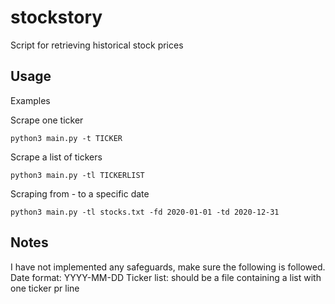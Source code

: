 # stockstory

Script for retrieving historical stock prices

## Usage
Examples

Scrape one ticker
```
python3 main.py -t TICKER
```

Scrape a list of tickers
```
python3 main.py -tl TICKERLIST
```

Scraping from - to a specific date
```
python3 main.py -tl stocks.txt -fd 2020-01-01 -td 2020-12-31
```



## Notes
I have not implemented any safeguards, make sure the following is followed.
Date format: YYYY-MM-DD
Ticker list: should be a file containing a list with one ticker pr line